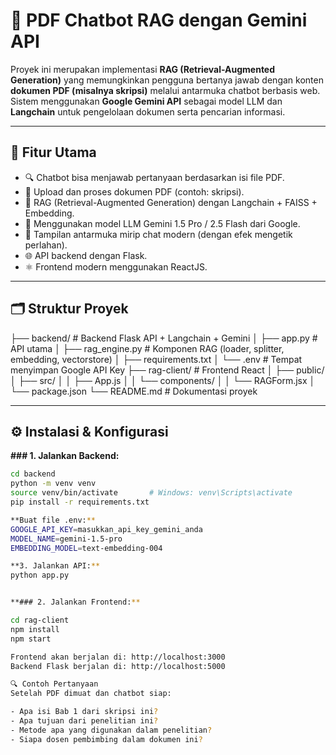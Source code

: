 # 🤖 PDF Chatbot RAG dengan Gemini API

Proyek ini merupakan implementasi **RAG (Retrieval-Augmented Generation)** yang memungkinkan pengguna bertanya jawab dengan konten **dokumen PDF (misalnya skripsi)** melalui antarmuka chatbot berbasis web. Sistem menggunakan **Google Gemini API** sebagai model LLM dan **Langchain** untuk pengelolaan dokumen serta pencarian informasi.

---

## 🧠 Fitur Utama

- 🔍 Chatbot bisa menjawab pertanyaan berdasarkan isi file PDF.
- 📄 Upload dan proses dokumen PDF (contoh: skripsi).
- 🧠 RAG (Retrieval-Augmented Generation) dengan Langchain + FAISS + Embedding.
- 🤖 Menggunakan model LLM Gemini 1.5 Pro / 2.5 Flash dari Google.
- 💬 Tampilan antarmuka mirip chat modern (dengan efek mengetik perlahan).
- 🌐 API backend dengan Flask.
- ⚛️ Frontend modern menggunakan ReactJS.

---

## 🗂️ Struktur Proyek
├── backend/ # Backend Flask API + Langchain + Gemini
│ ├── app.py # API utama
│ ├── rag_engine.py # Komponen RAG (loader, splitter, embedding, vectorstore)
│ ├── requirements.txt
│ └── .env # Tempat menyimpan Google API Key
├── rag-client/ # Frontend React
│ ├── public/
│ ├── src/
│ │ ├── App.js
│ │ └── components/
│ │ └── RAGForm.jsx
│ └── package.json
└── README.md # Dokumentasi proyek



---

## ⚙️ Instalasi & Konfigurasi

**### 1. Jalankan Backend:**
```bash
cd backend
python -m venv venv
source venv/bin/activate       # Windows: venv\Scripts\activate
pip install -r requirements.txt

**Buat file .env:**
GOOGLE_API_KEY=masukkan_api_key_gemini_anda
MODEL_NAME=gemini-1.5-pro
EMBEDDING_MODEL=text-embedding-004

**3. Jalankan API:**
python app.py


**### 2. Jalankan Frontend:**

cd rag-client
npm install
npm start

Frontend akan berjalan di: http://localhost:3000
Backend Flask berjalan di: http://localhost:5000

🔍 Contoh Pertanyaan
Setelah PDF dimuat dan chatbot siap:

- Apa isi Bab 1 dari skripsi ini?
- Apa tujuan dari penelitian ini?
- Metode apa yang digunakan dalam penelitian?
- Siapa dosen pembimbing dalam dokumen ini?
